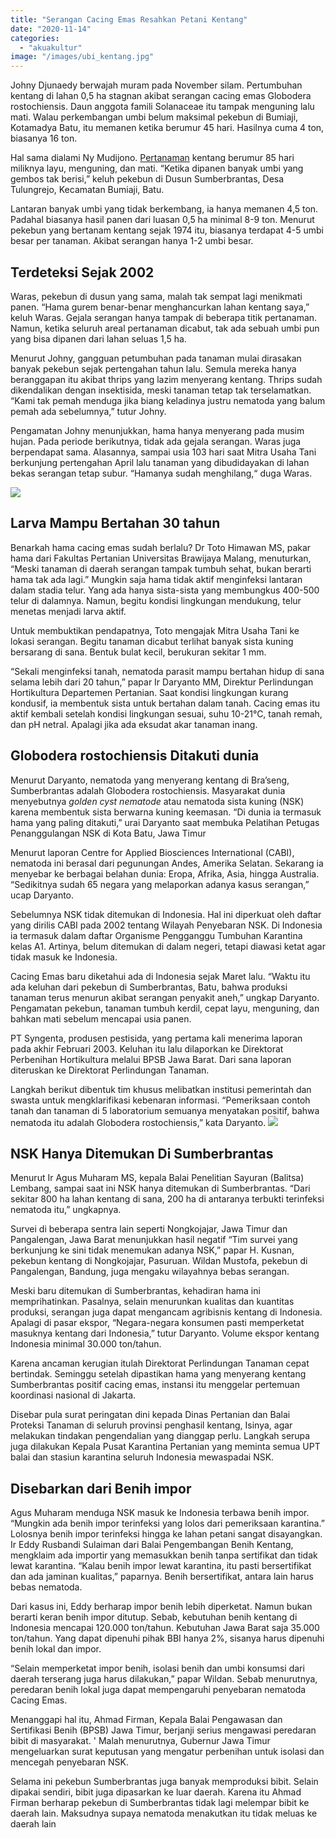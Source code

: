```yaml
---
title: "Serangan Cacing Emas Resahkan Petani Kentang"
date: "2020-11-14"
categories: 
  - "akuakultur"
image: "/images/ubi_kentang.jpg"
---
```


Johny Djunaedy berwajah muram pada November silam. Pertumbuhan kentang di lahan 0,5 ha stagnan akibat serangan cacing emas Globodera rostochiensis. Daun anggota famili Solanaceae itu tampak menguning lalu mati. Walau perkembangan umbi belum maksimal pekebun di Bumiaji, Kotamadya Batu, itu memanen ketika berumur 45 hari. Hasilnya cuma 4 ton, biasanya 16 ton.

Hal sama dialami Ny Mudijono. [Pertanaman](http://localhost/mitra/pertanian "Pertanaman") kentang berumur 85 hari miliknya layu, menguning, dan mati. “Ketika dipanen banyak umbi yang gembos tak berisi,” keluh pekebun di Dusun Sumberbrantas, Desa Tulungrejo, Kecamatan Bumiaji, Batu.

Lantaran banyak umbi yang tidak berkembang, ia hanya memanen 4,5 ton. Padahal biasanya hasil panen dari luasan 0,5 ha minimal 8-9 ton. Menurut pekebun yang bertanam kentang sejak 1974 itu, biasanya terdapat 4-5 umbi besar per tanaman. Akibat serangan hanya 1-2 umbi besar.

## Terdeteksi Sejak 2002

Waras, pekebun di dusun yang sama, malah tak sempat lagi menikmati panen. “Hama gurem benar-benar menghancurkan lahan kentang saya,” keluh Waras. Gejala serangan hanya tampak di beberapa titik pertanaman. Namun, ketika seluruh areal pertanaman dicabut, tak ada sebuah umbi pun yang bisa dipanen dari lahan seluas 1,5 ha.

Menurut Johny, gangguan petumbuhan pada tanaman mulai dirasakan banyak pekebun sejak pertengahan tahun lalu. Semula mereka hanya beranggapan itu akibat thrips yang lazim menyerang kentang. Thrips sudah dikendalikan dengan insektisida, meski tanaman tetap tak terselamatkan. “Kami tak pemah menduga jika biang keladinya justru nematoda yang balum pemah ada sebelumnya,” tutur Johny.

Pengamatan Johny menunjukkan, hama hanya menyerang pada musim hujan. Pada periode berikutnya, tidak ada gejala serangan. Waras juga berpendapat sama. Alasannya, sampai usia 103 hari saat Mitra Usaha Tani berkunjung pertengahan April lalu tanaman yang dibudidayakan di lahan bekas serangan tetap subur. “Hamanya sudah menghilang,“ duga Waras.

[![](/images/serangan-Globodera-rostochiensis-300x169.jpg)](http://localhost/mitra/wp-content/uploads/2020/11/serangan-Globodera-rostochiensis.jpg)

## Larva Mampu Bertahan 30 tahun

Benarkah hama cacing emas sudah berlalu? Dr Toto Himawan MS, pakar hama dari Fakultas Pertanian Universitas Brawijaya Malang, menuturkan, “Meski tanaman di daerah serangan tampak tumbuh sehat, bukan berarti hama tak ada lagi.” Mungkin saja hama tidak aktif menginfeksi lantaran dalam stadia telur. Yang ada hanya sista-sista yang membungkus 400-500 telur di dalamnya. Namun, begitu kondisi lingkungan mendukung, telur menetas menjadi larva aktif.

Untuk membuktikan pendapatnya, Toto mengajak Mitra Usaha Tani ke lokasi serangan. Begitu tanaman dicabut terlihat banyak sista kuning bersarang di sana. Bentuk bulat kecil, berukuran sekitar 1 mm.

“Sekali menginfeksi tanah, nematoda parasit mampu bertahan hidup di sana selama lebih dari 20 tahun,” papar Ir Daryanto MM, Direktur Perlindungan Hortikultura Departemen Pertanian. Saat kondisi lingkungan kurang kondusif, ia membentuk sista untuk bertahan dalam tanah. Cacing emas itu aktif kembali setelah kondisi lingkungan sesuai, suhu 10-21°C, tanah remah, dan pH netral. Apalagi jika ada eksudat akar tanaman inang.

## Globodera rostochiensis Ditakuti dunia

Menurut Daryanto, nematoda yang menyerang kentang di Bra’seng, Sumberbrantas adalah Globodera rostochiensis. Masyarakat dunia menyebutnya _golden cyst nematode_ atau nematoda sista kuning (NSK) karena membentuk sista berwarna kuning keemasan. “Di dunia ia termasuk hama yang paling ditakuti,” urai Daryanto saat membuka Pelatihan Petugas Penanggulangan NSK di Kota Batu, Jawa Timur

Menurut laporan Centre for Applied Biosciences International (CABI), nematoda ini berasal dari pegunungan Andes, Amerika Selatan. Sekarang ia menyebar ke berbagai belahan dunia: Eropa, Afrika, Asia, hingga Australia. “Sedikitnya sudah 65 negara yang melaporkan adanya kasus serangan,” ucap Daryanto.

Sebelumnya NSK tidak ditemukan di Indonesia. Hal ini diperkuat oleh daftar yang dirilis CABI pada 2002 tentang Wilayah Penyebaran NSK. Di Indonesia ia termasuk dalam daftar Organisme Pengganggu Tumbuhan Karantina kelas A1. Artinya, belum ditemukan di dalam negeri, tetapi diawasi ketat agar tidak masuk ke Indonesia.

Cacing Emas baru diketahui ada di Indonesia sejak Maret lalu. “Waktu itu ada keluhan dari pekebun di Sumberbrantas, Batu, bahwa produksi tanaman terus menurun akibat serangan penyakit aneh,” ungkap Daryanto. Pengamatan pekebun, tanaman tumbuh kerdil, cepat layu, menguning, dan bahkan mati sebelum mencapai usia panen.

PT Syngenta, produsen pestisida, yang pertama kali menerima laporan pada akhir Februari 2003. Keluhan itu lalu dilaporkan ke Direktorat Perbenihan Hortikultura melalui BPSB Jawa Barat. Dari sana laporan diteruskan ke Direktorat Perlindungan Tanaman.

Langkah berikut dibentuk tim khusus melibatkan institusi pemerintah dan swasta untuk mengklarifikasi kebenaran informasi. “Pemeriksaan contoh tanah dan tanaman di 5 laboratorium semuanya menyatakan positif, bahwa nematoda itu adalah Globodera rostochiensis,” kata Daryanto. [![](/images/Globodera-rostochiensis.jpg)](http://localhost/mitra/wp-content/uploads/2020/11/Globodera-rostochiensis.jpg)

## NSK Hanya Ditemukan Di Sumberbrantas

Menurut Ir Agus Muharam MS, kepala Balai Penelitian Sayuran (Balitsa) Lembang, sampai saat ini NSK hanya ditemukan di Sumberbrantas. “Dari sekitar 800 ha lahan kentang di sana, 200 ha di antaranya terbukti terinfeksi nematoda itu,” ungkapnya.

Survei di beberapa sentra lain seperti Nongkojajar, Jawa Timur dan Pangalengan, Jawa Barat menunjukkan hasil negatif “Tim survei yang berkunjung ke sini tidak menemukan adanya NSK,” papar H. Kusnan, pekebun kentang di Nongkojajar, Pasuruan. Wildan Mustofa, pekebun di Pangalengan, Bandung, juga mengaku wilayahnya bebas serangan.

Meski baru ditemukan di Sumberbrantas, kehadiran hama ini memprihatinkan. Pasalnya, selain menurunkan kualitas dan kuantitas produksi, serangan juga dapat mengancam agribisnis kentang di Indonesia. Apalagi di pasar ekspor, “Negara-negara konsumen pasti memperketat masuknya kentang dari Indonesia,” tutur Daryanto. Volume ekspor kentang Indonesia minimal 30.000 ton/tahun.

Karena ancaman kerugian itulah Direktorat Perlindungan Tanaman cepat bertindak. Seminggu setelah dipastikan hama yang menyerang kentang Sumberbrantas positif cacing emas, instansi itu menggelar pertemuan koordinasi nasional di Jakarta.

Disebar pula surat peringatan dini kepada Dinas Pertanian dan Balai Proteksi Tanaman di seluruh provinsi penghasil kentang, Isinya, agar melakukan tindakan pengendalian yang dianggap perlu. Langkah serupa juga dilakukan Kepala Pusat Karantina Pertanian yang meminta semua UPT balai dan stasiun karantina seluruh Indonesia mewaspadai NSK.

## Disebarkan dari Benih impor

Agus Muharam menduga NSK masuk ke Indonesia terbawa benih impor. “Mungkin ada benih impor terinfeksi yang lolos dari pemeriksaan karantina.” Lolosnya benih impor terinfeksi hingga ke lahan petani sangat disayangkan. Ir Eddy Rusbandi Sulaiman dari Balai Pengembangan Benih Kentang, mengklaim ada importir yang memasukkan benih tanpa sertifikat dan tidak lewat karantina. “Kalau benih impor lewat karantina, itu pasti bersertifikat dan ada jaminan kualitas,” paparnya. Benih bersertifikat, antara lain harus bebas nematoda.

Dari kasus ini, Eddy berharap impor benih lebih diperketat. Namun bukan berarti keran benih impor ditutup. Sebab, kebutuhan benih kentang di Indonesia mencapai 120.000 ton/tahun. Kebutuhan Jawa Barat saja 35.000 ton/tahun. Yang dapat dipenuhi pihak BBI hanya 2%, sisanya harus dipenuhi benih lokal dan impor.

“Selain memperketat impor benih, isolasi benih dan umbi konsumsi dari daerah terserang juga harus dilakukan,” papar Wildan. Sebab menurutnya, peredaran benih lokal juga dapat mempengaruhi penyebaran nematoda Cacing Emas.

Menanggapi hal itu, Ahmad Firman, Kepala Balai Pengawasan dan Sertifikasi Benih (BPSB) Jawa Timur, berjanji serius mengawasi peredaran bibit di masyarakat. ' Malah menurutnya, Gubernur Jawa Timur mengeluarkan surat keputusan yang mengatur perbenihan untuk isolasi dan mencegah penyebaran NSK.

Selama ini pekebun Sumberbrantas juga banyak memproduksi bibit. Selain dipakai sendiri, bibit juga dipasarkan ke luar daerah. Karena itu Ahmad Firman berharap pekebun di Sumberbrantas tidak lagi melempar bibit ke daerah lain. Maksudnya supaya nematoda menakutkan itu tidak meluas ke daerah lain
